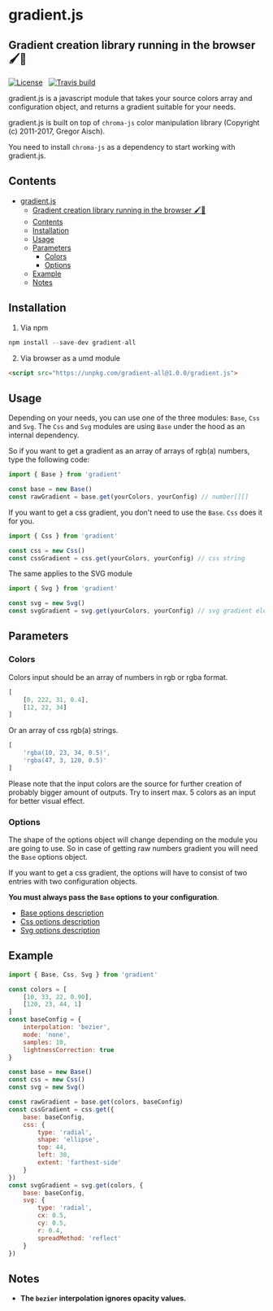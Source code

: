 # gradient.js
## Gradient creation library running in the browser 🖌🌈

[![License](https://img.shields.io/npm/l/gradient.svg?style=flat)](https://github.com/afternoon2/gradient/blob/master/LICENSE)&nbsp;&nbsp;
[![Travis build](https://img.shields.io/travis/afternoon2/gradient.svg?style=flat)](https://travis-ci.org/afternoon2/gradient)

gradient.js is a javascript module that takes your source colors array and configuration object, and returns a gradient suitable for your needs.

gradient.js is built on top of `chroma-js` color manipulation library (Copyright (c) 2011-2017, Gregor Aisch).

You need to install `chroma-js` as a dependency to start working with gradient.js.

## Contents
- [gradient.js](#gradientjs)
    - [Gradient creation library running in the browser 🖌🌈](#gradient-creation-library-running-in-the-browser-%F0%9F%96%8C%F0%9F%8C%88)
    - [Contents](#contents)
    - [Installation](#installation)
    - [Usage](#usage)
    - [Parameters](#parameters)
        - [Colors](#colors)
        - [Options](#options)
    - [Example](#example)
    - [Notes](#notes)

## Installation

1. Via npm
```javascript
npm install --save-dev gradient-all
```
2. Via browser as a umd module
```html
<script src="https://unpkg.com/gradient-all@1.0.0/gradient.js">
```

## Usage

Depending on your needs, you can use one of the three modules: `Base`, `Css` and `Svg`. The `Css` and `Svg` modules are using `Base` under the hood as an internal dependency.

So if you want to get a gradient as an array of arrays of rgb(a) numbers, type the following code:

```javascript
import { Base } from 'gradient'

const base = new Base()
const rawGradient = base.get(yourColors, yourConfig) // number[][]
```

If you want to get a css gradient, you don't need to use the `Base`. `Css` does it for you.

```javascript
import { Css } from 'gradient'

const css = new Css()
const cssGradient = css.get(yourColors, yourConfig) // css string
```

The same applies to the SVG module

```javascript
import { Svg } from 'gradient'

const svg = new Svg()
const svgGradient = svg.get(yourColors, yourConfig) // svg gradient element
```

## Parameters
### Colors
Colors input should be an array of numbers in rgb or rgba format.

```javascript
[
    [0, 222, 31, 0.4],
    [12, 22, 34]
]
```

Or an array of css rgb(a) strings.

```javascript
[
    'rgba(10, 23, 34, 0.5)',
    'rgba(47, 3, 120, 0.5)'
]
```

Please note that the input colors are the source for further creation of probably bigger amount of outputs. Try to insert max. 5 colors as an input for better visual effect.

### Options

The shape of the options object will change depending on the module you are going to use. So in case of getting raw numbers gradient you will need the `Base` options object. 

If you want to get a css gradient, the options will have to consist of two entries with two configuration objects. 

**You must always pass the `Base` options to your configuration**.

- [Base options description](https://github.com/afternoon2/gradient-base#options)
- [Css options description](https://github.com/afternoon2/gradient-css#options)
- [Svg options description](https://github.com/afternoon2/gradient-svg#options)

## Example
```javascript
import { Base, Css, Svg } from 'gradient'

const colors = [
    [10, 33, 22, 0.90],
    [120, 23, 44, 1]
]
const baseConfig = {
    interpolation: 'bezier',
    mode: 'none',
    samples: 10,
    lightnessCorrection: true
}

const base = new Base()
const css = new Css()
const svg = new Svg()

const rawGradient = base.get(colors, baseConfig)
const cssGradient = css.get({
    base: baseConfig,
    css: {
        type: 'radial',
        shape: 'ellipse',
        top: 44,
        left: 30,
        extent: 'farthest-side'
    }
})
const svgGradient = svg.get(colors, {
    base: baseConfig,
    svg: {
        type: 'radial',
        cx: 0.5,
        cy: 0.5,
        r: 0.4,
        spreadMethod: 'reflect'
    }
})
```

## Notes

* **The `bezier` interpolation ignores opacity values.**
